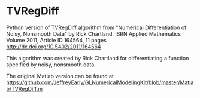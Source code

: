 # TVRegDiff
Python version of TVRegDiff algorithm from "Numerical Differentiation of Noisy, Nonsmooth Data" by Rick Chartland. ISRN Applied Mathematics
Volume 2011, Article ID 164564, 11 pages
http://dx.doi.org/10.5402/2011/164564

This algorithm was created by Rick Chartland for differentiating a function specified by noisy, nonsmooth data.

The original Matlab version can be found at https://github.com/JeffreyEarly/GLNumericalModelingKit/blob/master/Matlab/TVRegDiff.m
